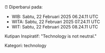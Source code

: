 ⏰ Diperbarui pada:
- WIB: Sabtu, 22 Februari 2025 06.24.11 UTC
- WITA: Sabtu, 22 Februari 2025 07.24.11 UTC
- WIT: Sabtu, 22 Februari 2025 08.24.11 UTC

Kutipan Inspiratif:
"Technology is not neutral."


Kategori: technology

